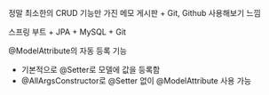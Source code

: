 정말 최소한의 CRUD 기능만 가진 메모 게시판 + Git, Github 사용해보기 느낌

스프링 부트 + JPA + MySQL + Git

@ModelAttribute의 자동 등록 기능
- 기본적으로 @Setter로 모델에 값을 등록함
- @AllArgsConstructor로 @Setter 없이 @ModelAttribute 사용 가능
